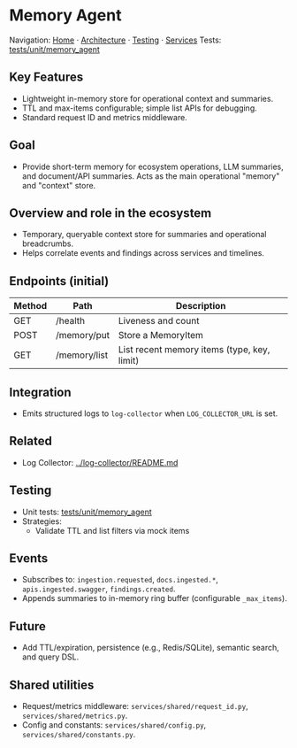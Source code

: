 # Memory Agent

Navigation: [Home](../../README.md) · [Architecture](../../docs/architecture/) · [Testing](../../docs/guides/TESTING_GUIDE.md) · [Services](../README_SERVICES.md)
Tests: [tests/unit/memory_agent](../../tests/unit/memory_agent)

## Key Features
- Lightweight in-memory store for operational context and summaries.
- TTL and max-items configurable; simple list APIs for debugging.
- Standard request ID and metrics middleware.

## Goal
- Provide short-term memory for ecosystem operations, LLM summaries, and document/API summaries. Acts as the main operational "memory" and "context" store.

## Overview and role in the ecosystem
- Temporary, queryable context store for summaries and operational breadcrumbs.
- Helps correlate events and findings across services and timelines.

## Endpoints (initial)
| Method | Path                 | Description |
|--------|----------------------|-------------|
| GET    | /health              | Liveness and count |
| POST   | /memory/put          | Store a MemoryItem |
| GET    | /memory/list         | List recent memory items (type, key, limit) |

## Integration
- Emits structured logs to `log-collector` when `LOG_COLLECTOR_URL` is set.

## Related
- Log Collector: [../log-collector/README.md](../log-collector/README.md)

## Testing
- Unit tests: [tests/unit/memory_agent](../../tests/unit/memory_agent)
- Strategies:
  - Validate TTL and list filters via mock items

## Events
- Subscribes to: `ingestion.requested`, `docs.ingested.*`, `apis.ingested.swagger`, `findings.created`.
- Appends summaries to in-memory ring buffer (configurable `_max_items`).

## Future
- Add TTL/expiration, persistence (e.g., Redis/SQLite), semantic search, and query DSL.

## Shared utilities
- Request/metrics middleware: `services/shared/request_id.py`, `services/shared/metrics.py`.
- Config and constants: `services/shared/config.py`, `services/shared/constants.py`.
